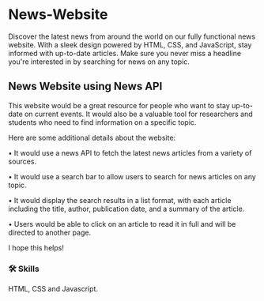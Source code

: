 # News-Website
Discover the latest news from around the world on our fully functional news website. With a sleek design powered by HTML, CSS, and JavaScript, stay informed with up-to-date articles. Make sure you never miss a headline you're interested in by searching for news on any topic.


## News Website using News API 

This website would be a great resource for people who want to stay up-to-date on current events. It would also be a valuable tool for researchers and students who need to find information on a specific topic.

Here are some additional details about the website:

• It would use a news API to fetch the latest news articles from a variety of sources.

• It would use a search bar to allow users to search for news articles on any topic.

• It would display the search results in a list format, with each article including the title, author, publication date, and a summary of the article.

• Users would be able to click on an article to read it in full and will be directed to another page.

I hope this helps!


### 🛠 Skills
HTML, CSS and Javascript.


